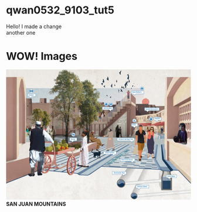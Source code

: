 # qwan0532_9103_tut5

Hello! I made a change\
another one

# WOW! Images

![The San Juan Mountains are beautiful!](/assets/sasaki.jpg "San Juan Mountains")
**SAN JUAN MOUNTAINS**
